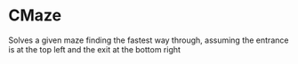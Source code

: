 # CMaze
Solves a given maze finding the fastest way through, assuming the entrance is at the top left and the exit at the bottom right
